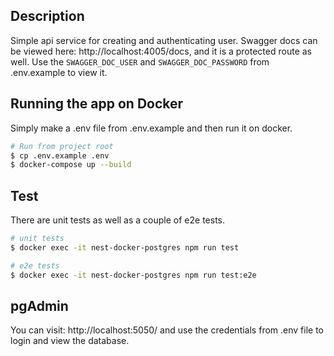 ## Description

Simple api service for creating and authenticating user.
Swagger docs can be viewed here: http://localhost:4005/docs, and it is a protected route as well. Use the `SWAGGER_DOC_USER` and `SWAGGER_DOC_PASSWORD` from .env.example to view it.

## Running the app on Docker

Simply make a .env file from .env.example and then run it on docker.

```bash
# Run from project root
$ cp .env.example .env
$ docker-compose up --build
```

## Test

There are unit tests as well as a couple of e2e tests.

```bash
# unit tests
$ docker exec -it nest-docker-postgres npm run test

# e2e tests
$ docker exec -it nest-docker-postgres npm run test:e2e
```

## pgAdmin
You can visit: http://localhost:5050/ and use the credentials from .env file to login and view the database.

